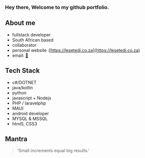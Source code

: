 ### Hey there, Welcome to my github portfolio.
## About me
- fullstack developer
- South African based
- collaborator
- personal website :[https://lesetedi.co.za](https://lesetedi.co.za)
- email: [:incoming_envelope:](mailto:thato@lesetedi.co.za?subject=github%20enquiry)
## Tech Stack
- c#/DOTNET
- java/kotlin
- python
- javascript + Nodejs
- PHP / laravelphp
- MAUI
- android developer
- MYSQL & MSSQL
- html5, CSS3
## Mantra
>'Small increments equal big results.'
